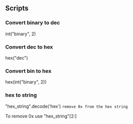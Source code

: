 ## Scripts

### Convert binary to dec

int("binary", 2)

### Convert dec to hex

hex("dec")

### Convert bin to hex

hex(int("binary", 2))

### hex to string

"hex_string".decode('hex') `remove 0x from the hex string`

To remove 0x use "hex_string"[2:]
